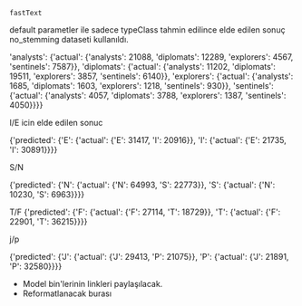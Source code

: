     fastText 


default parametler ile 
sadece typeClass tahmin edilince elde edilen sonuç
no_stemming dataseti kullanıldı.



  'analysts': {'actual': {'analysts': 21088,
    'diplomats': 12289,
    'explorers': 4567,
    'sentinels': 7587}},
  'diplomats': {'actual': {'analysts': 11202,
    'diplomats': 19511,
    'explorers': 3857,
    'sentinels': 6140}},
  'explorers': {'actual': {'analysts': 1685,
    'diplomats': 1603,
    'explorers': 1218,
    'sentinels': 930}},
  'sentinels': {'actual': {'analysts': 4057,
    'diplomats': 3788,
    'explorers': 1387,
    'sentinels': 4050}}}}


I/E icin elde edilen sonuc

{'predicted': {'E': {'actual': {'E': 31417, 'I': 20916}},
  'I': {'actual': {'E': 21735, 'I': 30891}}}}


S/N

  {'predicted': {'N': {'actual': {'N': 64993, 'S': 22773}},
  'S': {'actual': {'N': 10230, 'S': 6963}}}}


T/F
{'predicted': {'F': {'actual': {'F': 27114, 'T': 18729}},
  'T': {'actual': {'F': 22901, 'T': 36215}}}}

j/p

{'predicted': {'J': {'actual': {'J': 29413, 'P': 21075}},
  'P': {'actual': {'J': 21891, 'P': 32580}}}}



  - Model bin'lerinin linkleri paylaşılacak.
  - Reformatlanacak burası